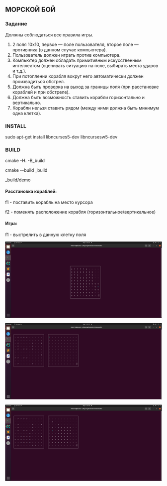 ## МОРСКОЙ БОЙ
### Задание
Должны соблюдаться все правила игры.
1. 2 поля 10х10, первое — поле пользователя, второе поле — противника (в
   данном случае компьютера).
2. Пользователь должен играть против компьютера.
3. Компьютер должен обладать примитивным искусственным интеллектом
   (оценивать ситуацию на поле, выбирать места ударов и т.д.).
4. При потоплении корабля вокруг него автоматически должен
   производиться обстрел.
5. Должна быть проверка на выход за границы поля (при расстановке
   кораблей и при обстреле).
6. Должна быть возможность ставить корабли горизонтально и
   вертикально.
7. Корабли нельзя ставить рядом (между ними должна быть минимум одна
   клетка).

### INSTALL
sudo apt-get install libncurses5-dev libncursesw5-dev

### BUILD
cmake -H. -B_build

cmake --build _build

_build/demo

#### Расстановка кораблей:
f1 - поставить корабль на место курсора

f2 - поменять расположение корабля (горизонтальное/вертикальное)

#### Игра:

f1 - выстрелить в данную клетку поля


![alt text](src/arrangement.png)

![alt text](src/begin_game.png)

![alt text](src/game_2.png)